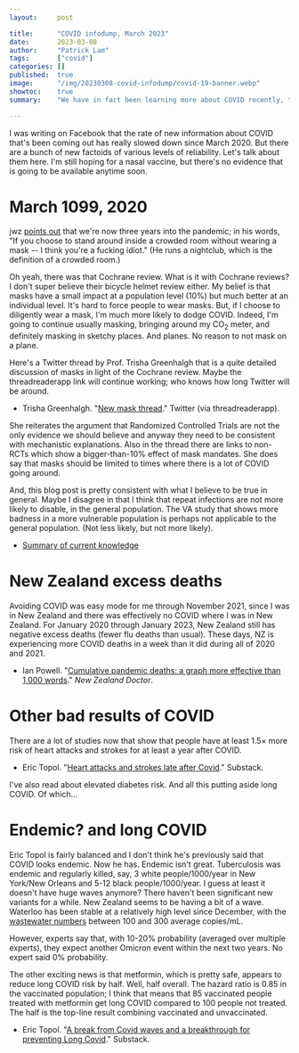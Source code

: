 ```yaml
---
layout:     post

title:      "COVID infodump, March 2023"
date:       2023-03-08
author:     "Patrick Lam"
tags:       ["covid"]
categories: []
published:  true
image:      "/img/20230308-covid-infodump/covid-19-banner.webp"
showtoc:    true
summary:    "We have in fact been learning more about COVID recently, though it feels not as fast as in March 2020."

---
```


<style>
.post-heading h1  { color: black; text-shadow: 2px 2px 2px grey; }
.meta { color: black; }
</style>

I was writing on Facebook that the rate of new information about COVID
that's been coming out has really slowed down since March 2020. But there are a bunch of
new factoids of various levels of reliability. Let's talk about them here. I'm still hoping
for a nasal vaccine, but there's no evidence that is going to be available anytime soon.

# March 1099, 2020

jwz [points
out](https://www.jwz.org/blog/2023/03/march-fourth-fourth-march/) that
we're now three years into the pandemic; in his words, "If you choose
to stand around inside a crowded room without wearing a mask -- I
think you're a fucking idiot." (He runs a nightclub, which is the definition of a
crowded room.)

Oh yeah, there was that Cochrane review. What is it with Cochrane
reviews? I don't super believe their bicycle helmet review either. My
belief is that masks have a small impact at a population level
(10%) but much better at an individual level. It's hard to force people to wear masks.
But, if I choose to diligently wear a
mask, I'm much more likely to dodge COVID. Indeed, I'm going to
continue usually masking, bringing around my CO<sub>2</sub> meter, and
definitely masking in sketchy places. And planes. No reason to not
mask on a plane.

Here's a Twitter thread by Prof. Trisha Greenhalgh that is a quite detailed discussion of masks in light
of the Cochrane review. Maybe the threadreaderapp link will continue working; who knows how long Twitter will be around.
* Trisha Greenhalgh. "[New mask thread](https://threadreaderapp.com/thread/1629827584568565760.html)." Twitter
(via threadreaderapp).

She reiterates the argument that Randomized Controlled Trials are not the only evidence we should believe and
anyway they need to be consistent with mechanistic explanations. Also in the thread there are links to non-RCTs which
show a bigger-than-10% effect of mask mandates. She does say that masks should be limited to times where
there is a lot of COVID going around.

And, this blog post is pretty consistent with what I believe to be
true in general. Maybe I disagree in that I think that repeat infections are not
more likely to disable, in the general population. The VA study that shows more badness
in a more vulnerable population is perhaps not applicable to the general population. (Not less likely,
but not more likely).

* [Summary of current knowledge](https://adviceunasked.blogspot.com/2023/03/covid-three-years-on.html)

# New Zealand excess deaths

Avoiding COVID was easy mode for me through November 2021, since I was in New Zealand and
there was effectively no COVID where I was in New Zealand. For January 2020 through January
2023, New Zealand still has negative excess deaths (fewer flu deaths than usual). These days, NZ
is experiencing more COVID deaths in a week than it did during all of 2020 and 2021.

* Ian Powell. "[Cumulative pandemic deaths: a graph more effective than 1,000 words](https://www.nzdoctor.co.nz/article/undoctored/cumulative-pandemic-deaths-graph-more-effective-1000-words)." _New Zealand Doctor_.

# Other bad results of COVID

There are a lot of studies now that show that people have at least 1.5× more risk of heart attacks and strokes
for at least a year after COVID. 

* Eric Topol. "[Heart attacks and strokes late after Covid](https://erictopol.substack.com/p/heart-attacks-and-strokes-late-after)." Substack.

I've also read about elevated diabetes risk. And all this putting aside long COVID. Of which...

# Endemic? and long COVID

Eric Topol is fairly balanced and I don't think he's previously said
that COVID looks endemic. Now he has.  Endemic isn't
great. Tuberculosis was endemic and regularly killed, say, 3 white
people/1000/year in New York/New Orleans and 5-12 black people/1000/year. I
guess at least it doesn't have huge waves anymore? There haven't been
significant new variants for a while. New Zealand seems to be having a
bit of a wave. Waterloo has been stable at a relatively high level
since December, with the [wastewater
numbers](https://www.regionofwaterloo.ca/en/health-and-wellness/covid-19-wastewater-surveillance.aspx)
between 100 and 300 average copies/mL.

However, experts say that, with 10-20% probability (averaged over
multiple experts), they expect another Omicron event within the
next two years. No expert said 0% probability.

The other exciting news is that metformin, which is pretty safe, appears to reduce long COVID risk by half.
Well, half overall. The hazard ratio is 0.85 in the vaccinated population; I think that means that
85 vaccinated people treated with metformin get long COVID compared to 100 people not treated. The half
is the top-line result combining vaccinated and unvaccinated.

* Eric Topol. "[A break from Covid waves and a breakthrough for preventing Long Covid](https://erictopol.substack.com/p/a-break-from-covid-waves-and-a-breakthrough)." Substack.
